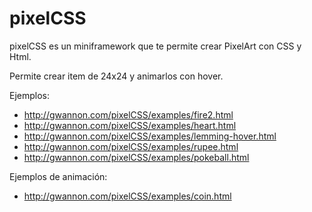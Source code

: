 # pixelCSS

pixelCSS es un miniframework que te permite crear PixelArt con CSS y Html.

Permite crear item de 24x24 y animarlos con hover.

Ejemplos:

* http://gwannon.com/pixelCSS/examples/fire2.html
* http://gwannon.com/pixelCSS/examples/heart.html
* http://gwannon.com/pixelCSS/examples/lemming-hover.html
* http://gwannon.com/pixelCSS/examples/rupee.html
* http://gwannon.com/pixelCSS/examples/pokeball.html

Ejemplos de animación:

* http://gwannon.com/pixelCSS/examples/coin.html